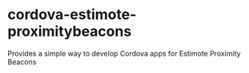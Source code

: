 # cordova-estimote-proximitybeacons
Provides a simple way to develop Cordova apps for Estimote Proximity Beacons

